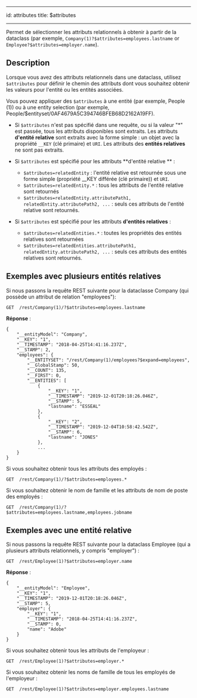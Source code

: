 - - -
id: attributes title: $attributes
- - -

Permet de sélectionner les attributs relationnels à obtenir à partir de la dataclass (par exemple, `Company(1)?$attributes=employees.lastname` or `Employee?$attributes=employer.name`).


## Description

Lorsque vous avez des attributs relationnels dans une dataclass, utilisez `$attributes` pour définir le chemin des attributs dont vous souhaitez obtenir les valeurs pour l'entité ou les entités associées.

Vous pouvez appliquer des `$attributes` à une entité (par exemple, People (1)) ou à une entity selection (par exemple, People/$entityset/0AF4679A5C394746BFEB68D2162A19FF).


- Si `$attributes` n'est pas spécifié dans une requête, ou si la valeur "*" est passée, tous les attributs disponibles sont extraits. Les attributs **d'entité relative** sont extraits avec la forme simple : un objet avec la propriété `__KEY` (clé primaire) et `URI`. Les attributs des **entités relatives** ne sont pas extraits.

- Si `$attributes` est spécifié pour les attributs **d'entité relative ** :
    - `$attributes=relatedEntity` : l'entité relative est retournée sous une forme simple (propriété __KEY différée (clé primaire)) et `URI`.
    - `$attributes=relatedEntity.*` : tous les attributs de l'entité relative sont retournés
    - `$attributes=relatedEntity.attributePath1, relatedEntity.attributePath2, ...` : seuls ces attributs de l'entité relative sont retournés.


- Si `$attributes` est spécifié pour les attributs **d'entités relatives** :
    - `$attributes=relatedEntities.*` : toutes les propriétés des entités relatives sont retournées
    - `$attributes=relatedEntities.attributePath1, relatedEntity.attributePath2, ...` : seuls ces attributs des entités relatives sont retournés.



## Exemples avec plusieurs entités relatives

Si nous passons la requête REST suivante pour la dataclasse Company (qui possède un attribut de relation "employees"):

 `GET  /rest/Company(1)/?$attributes=employees.lastname`

**Réponse** :

```
{
    "__entityModel": "Company",
    "__KEY": "1",  
    "__TIMESTAMP": "2018-04-25T14:41:16.237Z",
    "__STAMP": 2,
    "employees": {
        "__ENTITYSET": "/rest/Company(1)/employees?$expand=employees",
        "__GlobalStamp": 50,
        "__COUNT": 135,
        "__FIRST": 0,
        "__ENTITIES": [
            {
                "__KEY": "1",
                "__TIMESTAMP": "2019-12-01T20:18:26.046Z",
                "__STAMP": 5,
                "lastname": "ESSEAL"
            },
            {
                "__KEY": "2",
                "__TIMESTAMP": "2019-12-04T10:58:42.542Z",
                "__STAMP": 6,
                "lastname": "JONES"
            },
            ...
    }
}
```

Si vous souhaitez obtenir tous les attributs des employés :

 `GET  /rest/Company(1)/?$attributes=employees.*`

Si vous souhaitez obtenir le nom de famille et les attributs de nom de poste des employés :

 `GET  /rest/Company(1)/?$attributes=employees.lastname,employees.jobname`


## Exemples avec une entité relative

Si nous passons la requête REST suivante pour la dataclass Employee (qui a plusieurs attributs relationnels, y compris "employer") :


 `GET  /rest/Employee(1)?$attributes=employer.name`

**Réponse** :

```
{
    "__entityModel": "Employee",
    "__KEY": "1",
    "__TIMESTAMP": "2019-12-01T20:18:26.046Z",
    "__STAMP": 5,
    "employer": {
        "__KEY": "1",
        "__TIMESTAMP": "2018-04-25T14:41:16.237Z",
        "__STAMP": 0,
        "name": "Adobe"
    }
}
```

Si vous souhaitez obtenir tous les attributs de l'employeur :

 `GET  /rest/Employee(1)?$attributes=employer.*`

Si vous souhaitez obtenir les noms de famille de tous les employés de l'employeur :

 `GET  /rest/Employee(1)?$attributes=employer.employees.lastname`